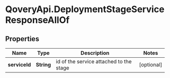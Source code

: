 # QoveryApi.DeploymentStageServiceResponseAllOf

## Properties

Name | Type | Description | Notes
------------ | ------------- | ------------- | -------------
**serviceId** | **String** | id of the service attached to the stage | [optional] 


